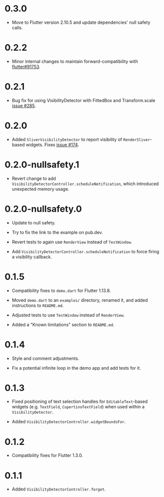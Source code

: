 # 0.3.0
  * Move to Flutter version 2.10.5 and update dependencies' null safety calls.

# 0.2.2

* Minor internal changes to maintain forward-compatibility with [flutter#91753](https://github.com/flutter/flutter/pull/91753).

# 0.2.1

* Bug fix for using VisibilityDetector with FittedBox and Transform.scale [issue #285](https://github.com/google/flutter.widgets/issues/285).

# 0.2.0

* Added `SliverVisibilityDetector` to report visibility of `RenderSliver`-based
  widgets.  Fixes [issue #174](https://github.com/google/flutter.widgets/issues/174).

# 0.2.0-nullsafety.1

* Revert change to add `VisibilityDetectorController.scheduleNotification`,
  which introduced unexpected memory usage.

# 0.2.0-nullsafety.0

* Update to null safety.

* Try to fix the link to the example on pub.dev.

* Revert tests to again use `RenderView` instead of `TestWindow`.

* Add `VisibilityDetectorController.scheduleNotification` to force firing a
  visibility callback.

# 0.1.5

* Compatibility fixes to `demo.dart` for Flutter 1.13.8.

* Moved `demo.dart` to an `examples/` directory, renamed it, and added
  instructions to `README.md`.

* Adjusted tests to use `TestWindow` instead of `RenderView`.

* Added a "Known limitations" section to `README.md`.

# 0.1.4

* Style and comment adjustments.

* Fix a potential infinite loop in the demo app and add tests for it.

# 0.1.3

* Fixed positioning of text selection handles for `EditableText`-based
  widgets (e.g. `TextField`, `CupertinoTextField`) when used within a
  `VisibilityDetector`.

* Added `VisibilityDetectorController.widgetBoundsFor`.

# 0.1.2

* Compatibility fixes for Flutter 1.3.0.

# 0.1.1

* Added `VisibilityDetectorController.forget`.
